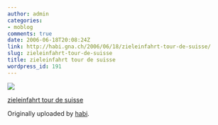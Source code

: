 ```yaml
---
author: admin
categories:
- moblog
comments: true
date: 2006-06-18T20:08:24Z
link: http://habi.gna.ch/2006/06/18/zieleinfahrt-tour-de-suisse/
slug: zieleinfahrt-tour-de-suisse
title: zieleinfahrt tour de suisse
wordpress_id: 191
---
```


[![](http://static.flickr.com/47/169834158_429b68c578_m.jpg)](http://www.flickr.com/photos/habi/169834158/)
   

 
  [zieleinfahrt tour de suisse](http://www.flickr.com/photos/habi/169834158/)
    

  Originally uploaded by [habi](http://www.flickr.com/people/habi/).
 




  

